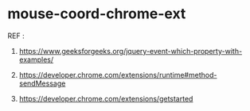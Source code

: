 # mouse-coord-chrome-ext

REF :

1) https://www.geeksforgeeks.org/jquery-event-which-property-with-examples/

2) https://developer.chrome.com/extensions/runtime#method-sendMessage

3) https://developer.chrome.com/extensions/getstarted